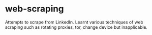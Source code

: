 # web-scraping

Attempts to scrape from LinkedIn. Learnt various techniques of web scraping such as rotating proxies, tor, change device but inapplicable.
